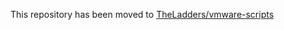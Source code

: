 This repository has been moved to [TheLadders/vmware-scripts](https://github.com/TheLadders/vmware-scripts)